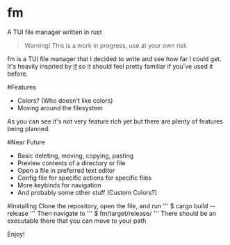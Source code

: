 # fm
A TUI file manager written in rust

> Warning! This is a work in progress, use at your own risk

fm is a TUI file manager that I decided to write and see how far I could get. It's heavily inspried by [lf](https://github.com/gokcehan/lf) so it should feel pretty familiar if you've used it before.

#Features
- Colors? (Who doesn't like colors)
- Moving around the filesystem

As you can see it's not very feature rich yet but there are plenty of features being planned.

#Near Future
- Basic deleting, moving, copying, pasting 
- Preview contents of a directory or file
- Open a file in preferred text editor
- Config file for specific actions for specific files
- More keybinds for navigation
- And probably some other stuff (Custom Colors?)

#Installing
Clone the repository, open the file, and run
'''
$ cargo build --release
'''
Then navigate to 
'''
$ fm/target/release/
'''
There should be an executable there that you can move to your path

Enjoy!
